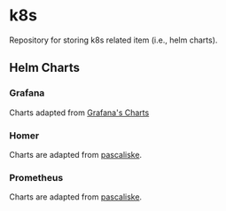 # k8s

Repository for storing k8s related item (i.e., helm charts).

## Helm Charts


### Grafana

Charts adapted from [Grafana's Charts](https://github.com/grafana/helm-charts)

### Homer

Charts are adapted from [pascaliske](https://charts.pascaliske.dev/homer).

### Prometheus

Charts are adapted from [pascaliske](https://charts.pascaliske.dev/homer).

